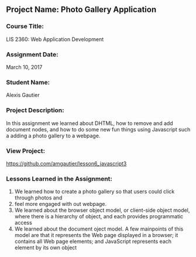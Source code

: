 ## Project Name:  Photo Gallery Application

### Course Title:
LIS 2360:  Web Application Development

### Assignment Date:  
March 10, 2017

### Student Name:  
Alexis Gautier

### Project Description:
In this assignment we learned about DHTML, how to remove and add document nodes, and how to do some new fun things using Javascript such a adding a photo gallery to a webpage.

### View Project:
https://github.com/amgautier/lesson6_javascript3

### Lessons Learned in the Assignment:
1. We learned how to create a photo gallery so that users could click through photos and 
2. feel more engaged with out webpage.
2. We learned about the browser object model, or client-side object
model, where there is a hierarchy of object, and each provides programmatic access
3. We learned about the document oject model. A few mainpoints of this model are that it represents the Web page displayed in a browser;
it contains all Web page elements; and JavaScript represents each element by its own object
